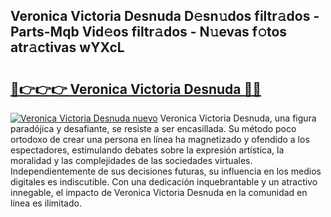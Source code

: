 ## Veronica Victoria Desnuda D𝚎sn𝚞dos filtr𝚊dos - Parts-Mqb Vid𝚎os filtr𝚊dos - N𝚞evas f𝚘tos atr𝚊ctivas wYXcL

# <h2><a href="http://mb4oa4.tromn.icu/?c=Veronica+Victoria+Desnuda">🔗👉👉👉 Veronica Victoria Desnuda 🔗🔗</a></h2>

[![Veronica Victoria Desnuda nuevo](https://i.imgur.com/pEAQMta.gif)](http://mb4oa4.tromn.icu/?c=Veronica+Victoria+Desnuda)
Veronica Victoria Desnuda, una figura paradójica y desafiante, se resiste a ser encasillada. Su método poco ortodoxo de crear una persona en línea ha magnetizado y ofendido a los espectadores, estimulando debates sobre la expresión artística, la moralidad y las complejidades de las sociedades virtuales. Independientemente de sus decisiones futuras, su influencia en los medios digitales es indiscutible. Con una dedicación inquebrantable y un atractivo innegable, el impacto de Veronica Victoria Desnuda en la comunidad en línea es ilimitado.
